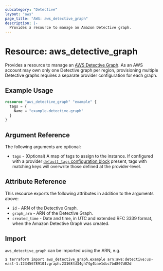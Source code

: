 ```yaml
---
subcategory: "Detective"
layout: "aws"
page_title: "AWS: aws_detective_graph"
description: |-
  Provides a resource to manage an Amazon Detective graph.
---
```


# Resource: aws_detective_graph

Provides a resource to manage an [AWS Detective Graph](https://docs.aws.amazon.com/detective/latest/APIReference/API_CreateGraph.html). As an AWS account may own only one Detective graph per region, provisioning multiple Detective graphs requires a separate provider configuration for each graph.

## Example Usage

```terraform
resource "aws_detective_graph" "example" {
  tags = {
    Name = "example-detective-graph"
  }
}
```

## Argument Reference

The following arguments are optional:

* `tags` -  (Optional) A map of tags to assign to the instance. If configured with a provider [`default_tags` configuration block](https://registry.terraform.io/providers/hashicorp/aws/latest/docs#default_tags-configuration-block) present, tags with matching keys will overwrite those defined at the provider-level.

## Attribute Reference

This resource exports the following attributes in addition to the arguments above:

* `id` - ARN of the Detective Graph.
* `graph_arn` - ARN of the Detective Graph.
* `created_time` - Date and time, in UTC and extended RFC 3339 format, when the Amazon Detective Graph was created.

## Import

`aws_detective_graph` can be imported using the ARN, e.g.

```
$ terraform import aws_detective_graph.example arn:aws:detective:us-east-1:123456789101:graph:231684d34gh74g4bae1dbc7bd807d02d
```
